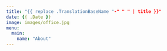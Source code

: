```yaml
---
title: "{{ replace .TranslationBaseName "-" " " | title }}"
date: {{ .Date }}
image: images/office.jpg
menu:
  main:
    name: "About"
---
```

